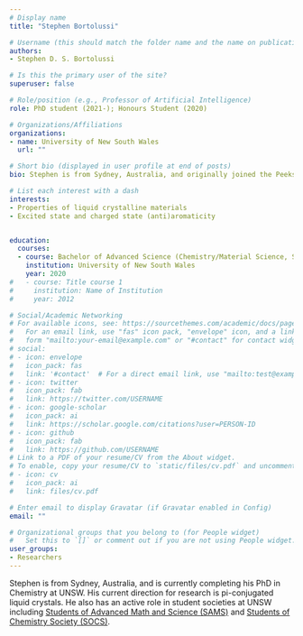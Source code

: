 ```yaml
---
# Display name
title: "Stephen Bortolussi"

# Username (this should match the folder name and the name on publications)
authors:
- Stephen D. S. Bortolussi

# Is this the primary user of the site?
superuser: false

# Role/position (e.g., Professor of Artificial Intelligence)
role: PhD student (2021-); Honours Student (2020)

# Organizations/Affiliations
organizations:
- name: University of New South Wales
  url: ""

# Short bio (displayed in user profile at end of posts)
bio: Stephen is from Sydney, Australia, and originally joined the Peeks group as an honours student in 2020, looking into the properties of liquid crystalline materials. He returned to the group in 2021 to start his PhD in Chemistry at UNSW. The current direction of his research is computational and synthetic studies into the electronic properties of (anti)aromatic molecules. He is also a teaching fellow with the UNSW School of Chemistry, and has an active role in the [Students of Chemistry Society (SOCS)](https://www.chemistry.unsw.edu.au/current-students/undergraduate/socs). 

# List each interest with a dash
interests:
- Properties of liquid crystalline materials
- Excited state and charged state (anti)aromaticity 


education:
  courses:
  - course: Bachelor of Advanced Science (Chemistry/Material Science, Statistics minor)
    institution: University of New South Wales
    year: 2020
#   - course: Title course 1
#     institution: Name of Institution
#     year: 2012

# Social/Academic Networking
# For available icons, see: https://sourcethemes.com/academic/docs/page-builder/#icons
#   For an email link, use "fas" icon pack, "envelope" icon, and a link in the
#   form "mailto:your-email@example.com" or "#contact" for contact widget.
# social:
# - icon: envelope
#   icon_pack: fas
#   link: '#contact'  # For a direct email link, use "mailto:test@example.org".
# - icon: twitter
#   icon_pack: fab
#   link: https://twitter.com/USERNAME
# - icon: google-scholar
#   icon_pack: ai
#   link: https://scholar.google.com/citations?user=PERSON-ID
# - icon: github
#   icon_pack: fab
#   link: https://github.com/USERNAME
# Link to a PDF of your resume/CV from the About widget.
# To enable, copy your resume/CV to `static/files/cv.pdf` and uncomment the lines below.
# - icon: cv
#   icon_pack: ai
#   link: files/cv.pdf

# Enter email to display Gravatar (if Gravatar enabled in Config)
email: ""

# Organizational groups that you belong to (for People widget)
#   Set this to `[]` or comment out if you are not using People widget.
user_groups:
- Researchers
---
```

Stephen is from Sydney, Australia, and is currently completing his PhD in Chemistry at UNSW. His current direction for research is pi-conjugated liquid crystals. He also has an active role in student societies at UNSW including [Students of Advanced Math and Science (SAMS)](https://www.facebook.com/groups/unsw.sams/) and [Students of Chemistry Society (SOCS)](https://www.chemistry.unsw.edu.au/current-students/undergraduate/socs).
